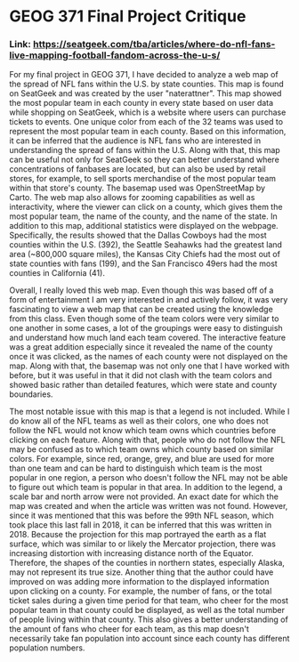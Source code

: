 # GEOG 371 Final Project Critique

### Link: https://seatgeek.com/tba/articles/where-do-nfl-fans-live-mapping-football-fandom-across-the-u-s/ 

For my final project in GEOG 371, I have decided to analyze a web map of the spread of NFL fans within the U.S. by state counties. This map is found on SeatGeek and was created by the user "naterattner". This map showed the most popular team in each county in every state based on user data while shopping on SeatGeek, which is a website where users can purchase tickets to events. One unique color from each of the 32 teams was used to represent the most popular team in each county. Based on this information, it can be inferred that the audience is NFL fans who are interested in understanding the spread of fans within the U.S. Along with that, this map can be useful not only for SeatGeek so they can better understand where concentrations of fanbases are located, but can also be used by retail stores, for example, to sell sports merchandise of the most popular team within that store's county. The basemap used was OpenStreetMap by Carto. The web map also allows for zooming capabilities as well as interactivity, where the viewer can click on a county, which gives them the most popular team, the name of the county, and the name of the state. In addition to this map, additional statistics were displayed on the webpage. Specifically, the results showed that the Dallas Cowboys had the most counties within the U.S. (392), the Seattle Seahawks had the greatest land area (~800,000 square miles), the Kansas City Chiefs had the most out of state counties with fans (199), and the San Francisco 49ers had the most counties in California (41).

Overall, I really loved this web map. Even though this was based off of a form of entertainment I am very interested in and actively follow, it was very fascinating to view a web map that can be created using the knowledge from this class. Even though some of the team colors were very similar to one another in some cases, a lot of the groupings were easy to distinguish and understand how much land each team covered. The interactive feature was a great addition especially since it revealed the name of the county once it was clicked, as the names of each county were not displayed on the map. Along with that, the basemap was not only one that I have worked with before, but it was useful in that it did not clash with the team colors and showed basic rather than detailed features, which were state and county boundaries.

The most notable issue with this map is that a legend is not included. While I do know all of the NFL teams as well as their colors, one who does not follow the NFL would not know which team owns which countries before clicking on each feature. Along with that, people who do not follow the NFL may be confused as to which team owns which county based on similar colors. For example, since red, orange, grey, and blue are used for more than one team and can be hard to distinguish which team is the most popular in one region, a person who doesn't follow the NFL may not be able to figure out which team is popular in that area. In addition to the legend, a scale bar and north arrow were not provided. An exact date for which the map was created and when the article was written was not found. However, since it was mentioned that this was before the 99th NFL season, which took place this last fall in 2018, it can be inferred that this was written in 2018. Because the projection for this map portrayed the earth as a flat surface, which was similar to or likely the Mercator projection, there was increasing distortion with increasing distance north of the Equator. Therefore, the shapes of the counties in northern states, especially Alaska, may not represent its true size. Another thing that the author could have improved on was adding more information to the displayed information upon clicking on a county. For example, the number of fans, or the total ticket sales during a given time period for that team, who cheer for the most popular team in that county could be displayed, as well as the total number of people living within that county. This also gives a better understanding of the amount of fans who cheer for each team, as this map doesn't necessarily take fan population into account since each county has different population numbers. 
